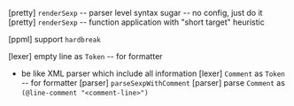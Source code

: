 [pretty] `renderSexp` -- parser level syntax sugar -- no config, just do it
[pretty] `renderSexp` -- function application with "short target" heuristic

[ppml] support `hardbreak`

[lexer] empty line as `Token` -- for formatter

- be like XML parser which include all information
  [lexer] `Comment` as `Token` -- for formatter
  [parser] `parseSexpWithComment`
  [parser] parse `Comment` as `(@line-comment "<comment-line>")`

